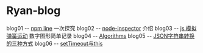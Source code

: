 Ryan-blog
=========
blog01 -- [npm line] 一次探究
blog02 -- [node-inspector] 介绍
blog03 -- [js 模拟弹簧运动] 数字图形简单记录
blog04 -- [Algorithms]
blog05 -- [JSON字符串转换的三种方式]
blog06 -- [setTimeout与this]


[npm line]:https://github.com/Ryan724/Ryan-blog/tree/master/blog01
[node-inspector]:https://github.com/Ryan724/Ryan-blog/tree/master/blog02
[js 模拟弹簧运动]:https://github.com/Ryan724/Ryan-blog/tree/master/blog03
[Algorithms]:https://github.com/Ryan724/Ryan-blog/tree/master/blog04
[JSON字符串转换的三种方式]:https://github.com/Ryan724/Ryan-blog/tree/master/blog05
[setTimeout与this]:https://github.com/Ryan724/Ryan-blog/tree/master/blog05

